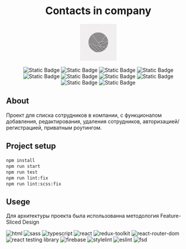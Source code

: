 <h1 align='center'>Contacts in company</h1>
<p align='center'>
<img src='./src/shared/img/geo.jpg' alt='logo' width='100px'>
</p>
<p align='center'>
<img alt="Static Badge" src="https://img.shields.io/badge/npm-9.5.1.0-green">
<img alt="Static Badge" src="https://img.shields.io/badge/nodeJS-18.16.0-blue">
<img alt="Static Badge" src="https://img.shields.io/badge/react-18.2.0-lightred">
<img alt="Static Badge" src="https://img.shields.io/badge/react_redux-8.1.1-lightred">
<img alt="Static Badge" src="https://img.shields.io/badge/sass-1.64.1-lightred">
<img alt="Static Badge" src="https://img.shields.io/badge/react_hook_form-7.45.2-lightred">
<img alt="Static Badge" src="https://img.shields.io/badge/axios-1.4.0-lightred">
<img alt="Static Badge" src="https://img.shields.io/badge/react_router_dom-6.14.2-lightred">
<img alt="Static Badge" src="https://img.shields.io/badge/product_version-1.0-violet">
<img alt="Static Badge" src="https://img.shields.io/badge/firebase-10.1.0-aqua">

</p>

## About

<p>
    Проект для списка сотрудников в компании, с функционалом добавления, редактирования, удаления сотрудников, авторизацией/регистрацией, приватным роутингом.
</p>

## Project setup

```
npm install
npm run start
npm run test
npm run lint:fix
npm run lint:scss:fix
```

## Usege

Для архитектуры проекта была использованна методология Feature-Sliced Design

<img src='https://cdn-icons-png.flaticon.com/512/732/732212.png' alt='html' width='50px'>
<img src='https://upload.wikimedia.org/wikipedia/commons/thumb/9/96/Sass_Logo_Color.svg/1280px-Sass_Logo_Color.svg.png' alt='sass' width='50px'>
<img src='https://cdn-icons-png.flaticon.com/512/5968/5968381.png' width='50px' alt='typescript'>
<img src='https://upload.wikimedia.org/wikipedia/commons/thumb/a/a7/React-icon.svg/1150px-React-icon.svg.png' alt='react' width='50px'>
<img src='https://repository-images.githubusercontent.com/347723622/92065800-865a-11eb-9626-dff3cb7fef55' alt='redux-toolkit' width='50px'>
<img src='https://static-00.iconduck.com/assets.00/react-router-icon-512x279-zswz065s.png' alt='react-router-dom' width='50px'>
<img src='https://testing-library.com/img/octopus-128x128.png' alt='react testing library' width='50px'>
<img src='https://cdn.icon-icons.com/icons2/691/PNG/512/google_firebase_icon-icons.com_61474.png' alt='firebase' width='50px'>
<img src='https://www.svgrepo.com/show/354405/stylelint.svg' alt='stylelint' width='50px'>
<img src='https://upload.wikimedia.org/wikipedia/commons/thumb/e/e3/ESLint_logo.svg/1200px-ESLint_logo.svg.png' width='50px' alt='eslint'>
<img src='https://encrypted-tbn0.gstatic.com/images?q=tbn:ANd9GcQ3KlEIZoTOWXCd4wVB7uW9VSxt0ypX7IpWXwm8wFbCJutHyuHRT8fIWTH0xciEXHNuC1s&usqp=CAU' alt='fsd' width='50px'>
